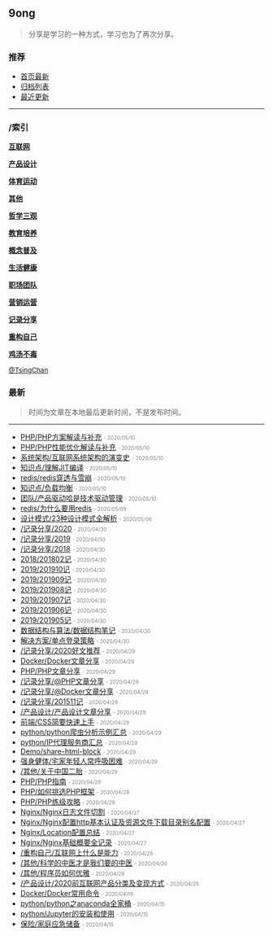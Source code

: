 ## 9ong

> 分享是学习的一种方式，学习也为了再次分享。

### 推荐

- [首页最新](#最新)
- [归档列表](archive.md)
- [最近更新](/latest.md)

----

### /索引


**[互联网](/互联网/)**

**[产品设计](/产品设计/)**

**[体育运动](/体育运动/)**

**[其他](/其他/)**

**[哲学三观](/哲学三观/)**

**[教育培养](/教育培养/)**

**[概念普及](/概念普及/)**

**[生活健康](/生活健康/)**

**[职场团队](/职场团队/)**

**[营销运营](/营销运营/)**

**[记录分享](/记录分享/)**

**[重构自己](/重构自己/)**

**[鸡汤不毒](/鸡汤不毒/)**


<font size=2 color='grey'> [@TsingChan](https://github.com/tsingchan) </font>

### 最新
> 时间为文章在本地最后更新时间，不是发布时间。
----
- [PHP/PHP方案解读与补充](/互联网/PHP/PHP方案解读与补充.md)	<font color="grey" size=1> - 2020/05/10</font>
- [PHP/PHP性能优化解读与补充](/互联网/PHP/PHP性能优化解读与补充.md)	<font color="grey" size=1> - 2020/05/10</font>
- [系统架构/互联网系统架构的演变史](/互联网/系统架构/互联网系统架构的演变史.md)	<font color="grey" size=1> - 2020/05/10</font>
- [知识点/理解JIT编译](/互联网/知识点/理解JIT编译.md)	<font color="grey" size=1> - 2020/05/10</font>
- [redis/redis穿透与雪崩](/互联网/数据层/redis/redis穿透与雪崩.md)	<font color="grey" size=1> - 2020/05/10</font>
- [知识点/负载均衡](/互联网/知识点/负载均衡.md)	<font color="grey" size=1> - 2020/05/10</font>
- [团队/产品驱动哈是技术驱动管理](/职场团队/团队/产品驱动哈是技术驱动管理.md)	<font color="grey" size=1> - 2020/05/10</font>
- [redis/为什么要用redis](/互联网/数据层/redis/为什么要用redis.md)	<font color="grey" size=1> - 2020/05/09</font>
- [设计模式/23种设计模式全解析](/互联网/设计模式/23种设计模式全解析.md)	<font color="grey" size=1> - 2020/05/06</font>
- [/记录分享/2020](/记录分享/2020.md)	<font color="grey" size=1> - 2020/04/30</font>
- [/记录分享/2019](/记录分享/2019.md)	<font color="grey" size=1> - 2020/04/30</font>
- [/记录分享/2018](/记录分享/2018.md)	<font color="grey" size=1> - 2020/04/30</font>
- [2018/201802记](/记录分享/2018/201802记.md)	<font color="grey" size=1> - 2020/04/30</font>
- [2019/201910记](/记录分享/2019/201910记.md)	<font color="grey" size=1> - 2020/04/30</font>
- [2019/201909记](/记录分享/2019/201909记.md)	<font color="grey" size=1> - 2020/04/30</font>
- [2019/201908记](/记录分享/2019/201908记.md)	<font color="grey" size=1> - 2020/04/30</font>
- [2019/201907记](/记录分享/2019/201907记.md)	<font color="grey" size=1> - 2020/04/30</font>
- [2019/201906记](/记录分享/2019/201906记.md)	<font color="grey" size=1> - 2020/04/30</font>
- [2019/201905记](/记录分享/2019/201905记.md)	<font color="grey" size=1> - 2020/04/30</font>
- [数据结构与算法/数据结构笔记](/互联网/数据结构与算法/数据结构笔记.md)	<font color="grey" size=1> - 2020/04/30</font>
- [解决方案/单点登录策略](/互联网/解决方案/单点登录策略.md)	<font color="grey" size=1> - 2020/04/30</font>
- [/记录分享/2020好文推荐](/记录分享/2020好文推荐.md)	<font color="grey" size=1> - 2020/04/29</font>
- [Docker/Docker文章分享](/互联网/服务器运维/Docker/Docker文章分享.md)	<font color="grey" size=1> - 2020/04/29</font>
- [PHP/PHP文章分享](/互联网/PHP/PHP文章分享.md)	<font color="grey" size=1> - 2020/04/29</font>
- [/记录分享/@PHP文章分享](/记录分享/@PHP文章分享.md)	<font color="grey" size=1> - 2020/04/29</font>
- [/记录分享/@Docker文章分享](/记录分享/@Docker文章分享.md)	<font color="grey" size=1> - 2020/04/29</font>
- [/记录分享/201511记](/记录分享/201511记.md)	<font color="grey" size=1> - 2020/04/29</font>
- [/产品设计/产品设计文章分享](/产品设计/产品设计文章分享.md)	<font color="grey" size=1> - 2020/04/29</font>
- [前端/CSS简要快速上手](/互联网/前端/CSS简要快速上手.md)	<font color="grey" size=1> - 2020/04/29</font>
- [python/python爬虫分析示例汇总](/互联网/python/python爬虫分析示例汇总.md)	<font color="grey" size=1> - 2020/04/29</font>
- [python/IP代理服务商汇总](/互联网/python/IP代理服务商汇总.md)	<font color="grey" size=1> - 2020/04/29</font>
- [Demo/share-html-block](/互联网/Demo/share-html-block.md)	<font color="grey" size=1> - 2020/04/29</font>
- [强身健体/宅家年轻人常呼吸困难](/生活健康/强身健体/宅家年轻人常呼吸困难.md)	<font color="grey" size=1> - 2020/04/29</font>
- [/其他/关于中国二胎](/其他/关于中国二胎.md)	<font color="grey" size=1> - 2020/04/29</font>
- [PHP/PHP指南](/互联网/PHP/PHP指南.md)	<font color="grey" size=1> - 2020/04/29</font>
- [PHP/如何挑选PHP框架](/互联网/PHP/如何挑选PHP框架.md)	<font color="grey" size=1> - 2020/04/28</font>
- [PHP/PHP练级攻略](/互联网/PHP/PHP练级攻略.md)	<font color="grey" size=1> - 2020/04/28</font>
- [Nginx/Nginx日志文件切割](/互联网/服务器运维/Nginx/Nginx日志文件切割.md)	<font color="grey" size=1> - 2020/04/27</font>
- [Nginx/Nginx配置http基本认证及资源文件下载目录别名配置](/互联网/服务器运维/Nginx/Nginx配置http基本认证及资源文件下载目录别名配置.md)	<font color="grey" size=1> - 2020/04/27</font>
- [Nginx/Location配置总结](/互联网/服务器运维/Nginx/Location配置总结.md)	<font color="grey" size=1> - 2020/04/27</font>
- [Nginx/Nginx基础概要全记录](/互联网/服务器运维/Nginx/Nginx基础概要全记录.md)	<font color="grey" size=1> - 2020/04/27</font>
- [/重构自己/互联网上什么是能力](/重构自己/互联网上什么是能力.md)	<font color="grey" size=1> - 2020/04/26</font>
- [/其他/科学的中医才是我们要的中医](/其他/科学的中医才是我们要的中医.md)	<font color="grey" size=1> - 2020/04/26</font>
- [/其他/程序员如何优雅](/其他/程序员如何优雅.md)	<font color="grey" size=1> - 2020/04/26</font>
- [/产品设计/2020前互联网产品分类及变现方式](/产品设计/2020前互联网产品分类及变现方式.md)	<font color="grey" size=1> - 2020/04/26</font>
- [Docker/Docker常用命令](/互联网/服务器运维/Docker/Docker常用命令.md)	<font color="grey" size=1> - 2020/04/19</font>
- [python/python之anaconda全家桶](/互联网/python/python之anaconda全家桶.md)	<font color="grey" size=1> - 2020/04/15</font>
- [python/Jupyter的安装和使用](/互联网/python/Jupyter的安装和使用.md)	<font color="grey" size=1> - 2020/04/15</font>
- [保险/家庭应急储备](/生活健康/保险/家庭应急储备.md)	<font color="grey" size=1> - 2020/04/15</font>
